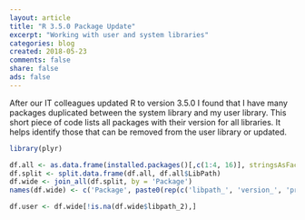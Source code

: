 ```yaml
---
layout: article
title: "R 3.5.0 Package Update"
excerpt: "Working with user and system libraries"
categories: blog
created: 2018-05-23
comments: false
share: false
ads: false
---
```


After our IT colleagues updated R to version 3.5.0 I found that I have many packages duplicated between the system library and my user library.  This short piece of code lists all packages with their version for all libraries.  It helps identify those that can be removed from the user library or updated.

```r
library(plyr)

df.all <- as.data.frame(installed.packages()[,c(1:4, 16)], stringsAsFactors = FALSE)
df.split <- split.data.frame(df.all, df.all$LibPath)
df.wide <- join_all(df.split, by = 'Package')
names(df.wide) <- c('Package', paste0(rep(c('libpath_', 'version_', 'priority_', 'built_'), length(df.split)), rep(seq(length(df.split)), each = 4)))

df.user <- df.wide[!is.na(df.wide$libpath_2),]

```